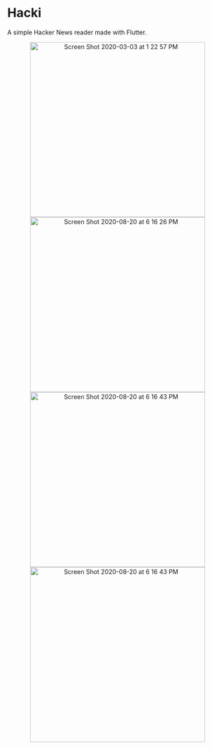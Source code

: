 # Hacki

A simple Hacker News reader made with Flutter.


<p align="center">
  <img width="400" alt="Screen Shot 2020-03-03 at 1 22 57 PM" src="https://user-images.githubusercontent.com/7277662/147427564-adb53dcd-ef02-4fa0-9747-51cef81d8670.png"> 
  <img width="400" alt="Screen Shot 2020-08-20 at 6 16 26 PM" src="https://user-images.githubusercontent.com/7277662/147427566-48bda76d-8361-4230-b1d4-414d34917dd8.png">
<img width="400" alt="Screen Shot 2020-08-20 at 6 16 43 PM" src="https://user-images.githubusercontent.com/7277662/147558523-9572ce41-0745-48ed-9ebf-2b79b88df371.png">
  <img width="400" alt="Screen Shot 2020-08-20 at 6 16 43 PM" src="https://user-images.githubusercontent.com/7277662/147558524-87dad28e-b82a-4155-89f5-c002bdf926e2.png">
</p>

